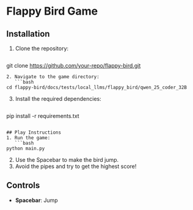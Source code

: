 # Flappy Bird Game

## Installation
1. Clone the repository:
   ```bash
git clone https://github.com/your-repo/flappy-bird.git
```
2. Navigate to the game directory:
   ```bash
cd flappy-bird/docs/tests/local_llms/flappy_bird/qwen_25_coder_32B
```
3. Install the required dependencies:
   ```bash
pip install -r requirements.txt
```

## Play Instructions
1. Run the game:
   ```bash
python main.py
```
2. Use the Spacebar to make the bird jump.
3. Avoid the pipes and try to get the highest score!

## Controls
- **Spacebar**: Jump